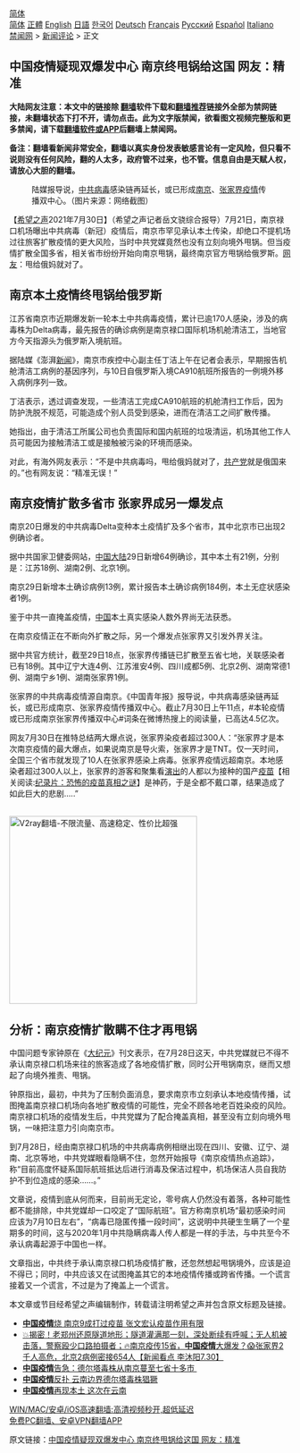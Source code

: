  <!-- 面包屑导航 --> <div class="breadcrumb"><!-- GTranslate: https://gtranslate.io/ -->  <div class="switcher notranslate">  <div class="selected">  <a href="#" onclick="return false;"> 简体</a>  </div>  <div class="option">  <a href="https://www.bannedbook.org" onclick="doGTranslate('zh-CN|zh-CN');jQuery('div.switcher div.selected a').html(jQuery(this).html());return false;" title="简体中文" class="nturl selected"> 简体</a>  <a href="https://www.bannedbook.org/zh-tw/" onclick="doGTranslate('zh-CN|zh-TW');jQuery('div.switcher div.selected a').html(jQuery(this).html());return false;" title="繁體中文" class="nturl"> 正體</a>  <a href="https://www.bannedbook.org/en/" onclick="doGTranslate('zh-CN|en');jQuery('div.switcher div.selected a').html(jQuery(this).html());return false;" title="English" class="nturl"> English</a>  <a href="https://www.bannedbook.org/ja/" onclick="doGTranslate('zh-CN|ja');jQuery('div.switcher div.selected a').html(jQuery(this).html());return false;" title="日本語" class="nturl"> 日語</a>  <a href="https://www.bannedbook.org/ko/" onclick="doGTranslate('zh-CN|ko');jQuery('div.switcher div.selected a').html(jQuery(this).html());return false;" title="한국어" class="nturl"> 한국어</a>  <a href="https://www.bannedbook.org/de/" onclick="doGTranslate('zh-CN|de');jQuery('div.switcher div.selected a').html(jQuery(this).html());return false;" title="Deutsch" class="nturl"> Deutsch</a>  <a href="https://www.bannedbook.org/fr/" onclick="doGTranslate('zh-CN|fr');jQuery('div.switcher div.selected a').html(jQuery(this).html());return false;" title="Français" class="nturl"> Français</a>  <a href="https://www.bannedbook.org/ru/" onclick="doGTranslate('zh-CN|ru');jQuery('div.switcher div.selected a').html(jQuery(this).html());return false;" title="Русский" class="nturl"> Русский</a>  <a href="https://www.bannedbook.org/es/" onclick="doGTranslate('zh-CN|es');jQuery('div.switcher div.selected a').html(jQuery(this).html());return false;" title="Español" class="nturl"> Español</a>  <a href="https://www.bannedbook.org/it/" onclick="doGTranslate('zh-CN|it');jQuery('div.switcher div.selected a').html(jQuery(this).html());return false;" title="Italiano" class="nturl"> Italiano</a>  </div>  </div>      <div class='breadcrumb-sub'><!-- Breadcrumb NavXT 6.3.0 --> <a href="https://www.bannedbook.org/" class="home">禁闻网</a> &gt; <a href="https://www.bannedbook.org/bnews/comments/" class="category">新闻评论</a> &gt; 正文</div></div><h2>中国疫情疑现双爆发中心 南京终甩锅给这国 网友：精准</h2> <p class="notice"><b>大陆网友注意：本文中的链接除 <a href="https://github.com/bannedbook/fanqiang" >翻墙</a>软件下载和<a href="https://github.com/killgcd/justmysocks/blob/master/README.md">翻墙推荐</a>链接外全部为禁网链接，未翻墙状态下打不开，请勿点击。此为文字版禁闻，欲看图文视频完整版和更多禁闻，请下载<a href="https://github.com/bannedbook/fanqiang">翻墙软件或APP</a>后翻墙上禁闻网。</p><p>备注：翻墙看新闻非常安全，翻墙以真实身份发表敏感言论有一定风险，但只看不说则没有任何风险，翻的人太多，政府管不过来，也不管。信息自由是天赋人权，请放心大胆的翻墙。</b></p>  <div class="entry"> <figure><figcaption>陆媒报导说，<a href="https://www.bannedbook.org/bnews/tag/%e4%b8%ad%e5%85%b1/" class="st_tag internal_tag" rel="tag" title="标签 中共 下的日志">中共</a><a href="https://www.bannedbook.org/bnews/tag/%e7%97%85%e6%af%92/" class="st_tag internal_tag" rel="tag" title="标签 病毒 下的日志">病毒</a>感染链再延长，或已形成<a href="https://www.bannedbook.org/bnews/tag/%e5%8d%97%e4%ba%ac/" class="st_tag internal_tag" rel="tag" title="标签 南京 下的日志">南京</a>、<a href="https://www.bannedbook.org/bnews/tag/%e5%bc%a0%e5%ae%b6%e7%95%8c/" class="st_tag internal_tag" rel="tag" title="标签 张家界 下的日志">张家界</a><a href="https://www.bannedbook.org/bnews/tag/%E7%96%AB%E6%83%85/" class="st_tag internal_tag" rel="tag" title="标签 疫情 下的日志">疫情</a>传播双中心。（图片来源：网络截图）</figcaption></figure> <p>【<span class='wp_keywordlink_affiliate'><a href="https://www.soundofhope.org" title="希望之声" target="_blank">希望之声</a></span>2021年7月30日】（希望之声记者岳文骁综合报导）7月21日，南京禄口机场曝出中共病毒（新冠）疫情后，南京市罕见承认本土传染，却绝口不提机场过往旅客扩散疫情的更大风险，当时中共党媒竟然也没有立刻向境外甩锅。但当疫情扩散全国多省，相关省市纷纷开始向南京甩锅，最终南京官方甩锅给俄罗斯。<a href="https://www.bannedbook.org/bnews/tag/%e7%bd%91%e5%8f%8b/" class="st_tag internal_tag" rel="tag" title="标签 网友 下的日志">网友</a>：甩给俄妈就对了。</p> <h2><strong>南京本土疫情终甩锅给俄罗斯</strong></h2> <p>江苏省南京市近期爆发新一轮本土中共病毒疫情，累计已逾170人感染，涉及的病毒株为Delta病毒，最先报告的确诊病例是南京禄口国际机场机舱清洁工，当地官方今天指源头为俄罗斯入境航班。</p> <p>据陆媒《澎湃<span class='wp_keywordlink_affiliate'><a href="https://www.bannedbook.org/" title="新闻">新闻</a></span>》，南京市疾控中心副主任丁洁上午在记者会表示，早期报告机舱清洁工病例的基因序列，与10日自俄罗斯入境CA910航班所报告的一例境外移入病例序列一致。</p> <p>丁洁表示，透过调查发现，一些清洁工完成CA910航班的机舱清扫工作后，因为防护洗脱不规范，可能造成个别人员受到感染，进而在清洁工之间扩散传播。</p> <p>她指出，由于清洁工所属公司也负责国际和国内航班的垃圾清运，机场其他工作人员可能因为接触清洁工或是接触被污染的环境而感染。</p>  <p>对此，有海外网友表示：“不是中共病毒吗，甩给俄妈就对了，<a href="https://www.bannedbook.org/bnews/tag/%e5%85%b1%e4%ba%a7%e5%85%9a/" class="st_tag internal_tag" rel="tag" title="标签 共产党 下的日志">共产党</a>就是俄国来的。”也有网友说：“精准无误！”</p> <h2><strong>南京疫情扩散多省市 张家界成另一爆发点</strong></h2> <p>南京20日爆发的中共病毒Delta变种本土疫情扩及多个省市，其中北京市已出现2例确诊者。</p> <p>据中共国家卫健委网站，<span class='wp_keywordlink_affiliate'><a href="https://www.bannedbook.org/" title="中国" target="_blank">中国</a></span><span class='wp_keywordlink_affiliate'><a href="https://www.bannedbook.org/" title="大陆" target="_blank">大陆</a></span>29日新增64例确诊，其中本土有21例，分别是：江苏18例、湖南2例、北京1例。</p> <p>南京29日新增本土确诊病例13例，累计报告本土确诊病例184例，本土无症状感染者1例。</p> <p>鉴于中共一直掩盖疫情，<a href="https://www.bannedbook.org/bnews/tag/%E4%B8%AD%E5%9B%BD/" class="st_tag internal_tag" rel="tag" title="标签 中国 下的日志">中国</a>本土真实感染人数外界尚无法获悉。</p>  <p>在南京疫情正在不断向外扩散之际，另一个爆发点张家界又引发外界关注。</p> <p>据中共官方统计，截至29日18点，张家界传播链已扩散至五省七地，关联感染者已有18例。其中辽宁大连4例、江苏淮安4例、四川成都5例、北京2例、湖南常德1例、湖南宁乡1例、湖南张家界1例。</p> <p>张家界的中共病毒疫情源自南京。《中国青年报》报导说，中共病毒感染链再延长，或已形成南京、张家界疫情传播双中心。截止7月30日上午11点，#本轮疫情或已形成南京张家界传播双中心#词条在微博热搜上的阅读量，已高达4.5亿次。</p> <p>网友7月30日在推特总结两大爆点说，张家界染疫者超过300人：“张家界才是本次南京疫情的最大爆点，如果说南京是导火索，张家界才是TNT。仅一天时间，全国三个省市就发现了10人在张家界感染上病毒。张家界疫情远超南京。本地感染者超过300人以上，张家界的游客和聚集看<span class='wp_keywordlink_affiliate'><a href="https://zh-cn.shenyunperformingarts.org/" title="演出" target="_blank">演出</a></span>的人都以为接种的国产<span class='wp_keywordlink'><a href="https://www.bannedbook.org/bnews/tculture/20160630/551027.html" title="疫苗" target="_blank">疫苗</a></span>【相关阅读:<a href='https://www.bannedbook.org/bnews/topimagenews/20180408/925060.html' target='_blank'>纪录片：恐怖的疫苗真相之谜</a>】是神药，于是全都不戴口罩，结果造成了如此巨大的悲剧&#8230;..”</p> <p><br/><a href="https://github.com/bannedbook/fanqiang/wiki/V2ray%E6%9C%BA%E5%9C%BA"><img src="https://raw.githubusercontent.com/bannedbook/fanqiang/master/v2ss/images/v2free.jpg" width="336" alt="V2ray翻墙-不限流量、高速稳定、性价比超强"></a><br/></p>  <h2><strong>分析：南京疫情扩散瞒不住才再甩锅</strong></h2> <p>中国问题专家钟原在《<span class='wp_keywordlink_affiliate'><a href="http://www.epochtimes.com/" title="大纪元" target="_blank">大纪元</a></span>》刊文表示，在7月28日这天，中共党媒就已不得不承认南京禄口机场来往的旅客造成了各地疫情扩散，同时公开甩锅南京，继而又想起了向境外推责、甩锅。</p> <p>钟原指出，最初，中共为了压制负面消息，要求南京市立刻承认本地疫情传播，试图掩盖南京禄口机场向各地扩散疫情的可能性，完全不顾各地老百姓染疫的风险。南京禄口机场的疫情发生后，中共党媒为了配合掩盖真相，甚至没有立刻向境外甩锅，一味把注意力引向南京市。</p> <p>到7月28日，经由南京禄口机场的中共病毒病例相继出现在四川、安徽、辽宁、湖南、北京等地，中共党媒眼看隐瞒不住，忽然开始报导《南京疫情热点追踪》，称“目前高度怀疑系国际航班抵达后进行消毒及保洁过程中，机场保洁人员自我防护不到位造成的感染……。”</p> <p>文章说，疫情到底从何而来，目前尚无定论，零号病人仍然没有着落，各种可能性都不能排除，中共党媒却一口咬定了“国际航班”。官方称南京机场“最初感染时间应该为7月10日左右”，“病毒已隐匿传播一段时间”，这说明中共硬生生瞒了一个星期多的时间，这与2020年1月中共隐瞒病毒人传人都是一样的手法，与中共至今不承认病毒起源于中国也一样。</p> <p>文章指出，中共终于承认南京禄口机场疫情扩散，还忽然想起甩锅境外，应该是迫不得已；同时，中共应该又在试图掩盖其它的本地疫情传播或跨省传播。一个谎言接着又一个谎言，不过是为了掩盖上一个谎言。</p>  <p>本文章或节目经希望之声编辑制作，转载请注明希望之声并包含原文标题及链接。 </p> <ul class='op-related-articles' title='相关阅读'> <li><a href='https://www.bannedbook.org/bnews/comments/20210730/1596921.html' target='_blank'><b>中国疫情</b>烧 南京9成打过疫苗 张文宏认疫苗作用有限</a></li> <li><a href='https://www.bannedbook.org/bnews/bannedvideo/20210730/1596904.html' target='_blank'>💥揭密！老郑州还原隧道地形；隧道灌满那一刻，深处断续有呼喊；无人机被击落，警察殴少口路拍摄者；🔥南京疫传15省，<b>中国疫情</b>大爆发？😱张家界2千人高危，北京2病例密接654人【新闻看点 李沐阳7.30】</a></li> <li><a href='https://www.bannedbook.org/bnews/headline/20210729/1596580.html' target='_blank'><b>中国疫情</b>告急：德尔塔毒株从南京蔓至七省十多市 </a></li> <li><a href='https://www.bannedbook.org/bnews/headline/20210721/1590919.html' target='_blank'><b>中国疫情</b>反扑 云南边界德尔塔毒株猖獗</a></li> <li><a href='https://www.bannedbook.org/bnews/headline/20210705/1580835.html' target='_blank'><b>中国疫情</b>再现本土 这次在云南</a></li> </ul> <p class="texttj"> <a href="https://github.com/bannedbook/fanqiang/wiki/V2ray%E6%9C%BA%E5%9C%BA" target="_blank">WIN/MAC/安卓/iOS高速翻墙:高清视频秒开,超低延迟</a><br/> <a href="https://github.com/bannedbook/fanqiang/wiki/%E7%A6%81%E9%97%BB%E7%BD%91%E5%AE%89%E5%8D%93%E7%BF%BB%E5%A2%99%E6%96%B0%E9%97%BBAPP" target="_blank">免费PC翻墙、安卓VPN翻墙APP</a></p><p>原文链接：<a class="src_link"  href="https://www.soundofhope.org/post/530696" target="_blank">中国疫情疑现双爆发中心 南京终甩锅给这国 网友：精准</a></p><a name='sharetosocial'></a>  <div style="margin-bottom:5px;padding-bottom:5px;clear:both"> <div id="archive-pix-1" class="banner-ads"> <!-- AuctionX Display platform tag START --> <div id="26318x728x90x621x_ADSLOT2" clicktrack="%%CLICK_URL_ESC%%"></div> <!-- AuctionX Display platform tag END --> </div> <div id="archive-pix-2" class="banner-ads"> <!-- AuctionX Display platform tag START --> <div id="26315x300x250x621x_ADSLOT2" clicktrack="%%CLICK_URL_ESC%%"></div> <!-- AuctionX Display platform tag END --> </div> </div>  <div id="archive-pix-1" class="banner-ads"> <!-- AuctionX Display platform tag START --> <div id="26318x728x90x621x_ADSLOT3" clicktrack="%%CLICK_URL_ESC%%"></div> <!-- AuctionX Display platform tag END --> </div> </div><!--END ENTRY--> 